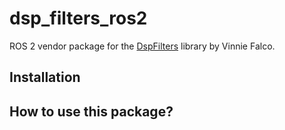 # dsp_filters_ros2

ROS 2 vendor package for the [DspFilters](https://github.com/vinniefalco/DSPFilters) library by Vinnie Falco.

## Installation

## How to use this package?
